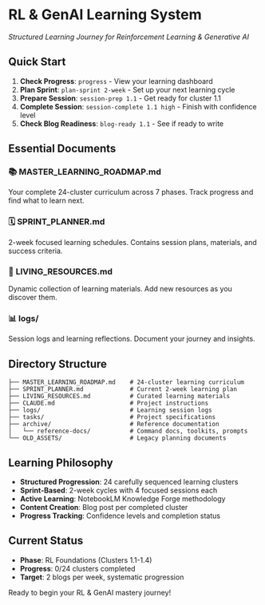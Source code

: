 # RL & GenAI Learning System
*Structured Learning Journey for Reinforcement Learning & Generative AI*

## Quick Start

1. **Check Progress**: `progress` - View your learning dashboard
2. **Plan Sprint**: `plan-sprint 2-week` - Set up your next learning cycle  
3. **Prepare Session**: `session-prep 1.1` - Get ready for cluster 1.1
4. **Complete Session**: `session-complete 1.1 high` - Finish with confidence level
5. **Check Blog Readiness**: `blog-ready 1.1` - See if ready to write

## Essential Documents

### 📚 **MASTER_LEARNING_ROADMAP.md**
Your complete 24-cluster curriculum across 7 phases. Track progress and find what to learn next.

### 🗓️ **SPRINT_PLANNER.md** 
2-week focused learning schedules. Contains session plans, materials, and success criteria.

### 📖 **LIVING_RESOURCES.md**
Dynamic collection of learning materials. Add new resources as you discover them.

### 📊 **logs/** 
Session logs and learning reflections. Document your journey and insights.

## Directory Structure

```
├── MASTER_LEARNING_ROADMAP.md    # 24-cluster learning curriculum
├── SPRINT_PLANNER.md             # Current 2-week learning plan
├── LIVING_RESOURCES.md           # Curated learning materials
├── CLAUDE.md                     # Project instructions
├── logs/                         # Learning session logs
├── tasks/                        # Project specifications
├── archive/                      # Reference documentation
│   └── reference-docs/           # Command docs, toolkits, prompts
└── OLD_ASSETS/                   # Legacy planning documents
```

## Learning Philosophy

- **Structured Progression**: 24 carefully sequenced learning clusters
- **Sprint-Based**: 2-week cycles with 4 focused sessions each
- **Active Learning**: NotebookLM Knowledge Forge methodology
- **Content Creation**: Blog post per completed cluster
- **Progress Tracking**: Confidence levels and completion status

## Current Status

- **Phase**: RL Foundations (Clusters 1.1-1.4)
- **Progress**: 0/24 clusters completed
- **Target**: 2 blogs per week, systematic progression

Ready to begin your RL & GenAI mastery journey!